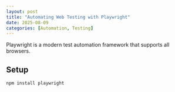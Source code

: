 ```yaml
---
layout: post
title: "Automating Web Testing with Playwright"
date: 2025-08-09
categories: [Automation, Testing]
---
```


Playwright is a modern test automation framework that supports all browsers.

## Setup
```bash
npm install playwright

